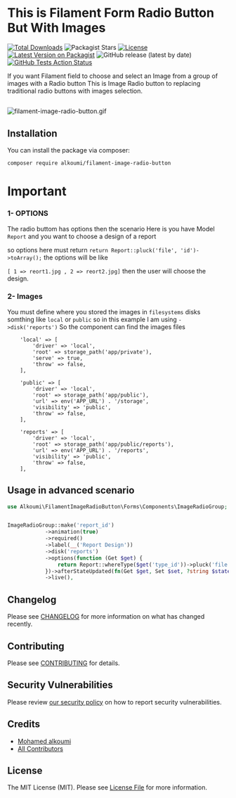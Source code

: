 # This is Filament Form Radio Button But With Images

[![Total Downloads](https://poser.pugx.org/alkoumi/filament-image-radio-button/downloads)](https://packagist.org/packages/alkoumi/filament-image-radio-button)
![Packagist Stars](https://img.shields.io/packagist/stars/alkoumi/filament-image-radio-button?color=yellow)
[![License](https://poser.pugx.org/alkoumi/filament-image-radio-button/license)](https://packagist.org/packages/alkoumi/filament-image-radio-button)
[![Latest Version on Packagist](https://img.shields.io/packagist/v/alkoumi/filament-image-radio-button.svg)](https://packagist.org/packages/alkoumi/filament-image-radio-button)
![GitHub release (latest by date)](https://img.shields.io/github/v/release/alkoumi/filament-image-radio-button)
[![GitHub Tests Action Status](https://img.shields.io/github/actions/workflow/status/alkoumi/filament-image-radio-button/run-tests.yml?branch=main&label=tests)](https://github.com/alkoumi/filament-image-radio-button/actions?query=workflow%3Arun-tests+branch%3Amain)

If you want Filament field to choose and select an Image from a group of images with a Radio button
This is Image Radio button to replacing traditional radio buttons with images selection.

##

![filament-image-radio-button.gif](stubs/filament-image-radio-button.gif)

## Installation

You can install the package via composer:

```bash
composer require alkoumi/filament-image-radio-button
```

[//]: # (You can publish and run the migrations with:)

[//]: # ()
[//]: # (```bash)

[//]: # (php artisan vendor:publish --tag="filament-image-radio-button-migrations")

[//]: # (php artisan migrate)

[//]: # (```)

[//]: # (You can publish the config file with:)

[//]: # ()
[//]: # (```bash)

[//]: # (php artisan vendor:publish --tag="filament-image-radio-button-config")

[//]: # (```)

[//]: # (Optionally, you can publish the views using)

[//]: # ()
[//]: # (```bash)

[//]: # (php artisan vendor:publish --tag="filament-image-radio-button-views")

[//]: # (```)

[//]: # (This is the contents of the published config file:)

[//]: # ()
[//]: # (```php)

[//]: # (return [)

[//]: # (];)

[//]: # (```)

# Important
### 1- OPTIONS
The radio buttom has options then the scenario Here is you have 
Model `Report` and you want to choose a design of a report 

so options here must return `return Report::pluck('file', 'id')->toArray();` 
the options will be like 

`[ 1 => reort1.jpg , 2 => reort2.jpg]`
then the user will choose the design.

### 2- Images
You must define where you stored the images in `filesystems` disks 
somthing like `local` or `public` so in this example I am using `->disk('reports')` 
So the component can find the images files

        'local' => [
            'driver' => 'local',
            'root' => storage_path('app/private'),
            'serve' => true,
            'throw' => false,
        ],

        'public' => [
            'driver' => 'local',
            'root' => storage_path('app/public'),
            'url' => env('APP_URL') . '/storage',
            'visibility' => 'public',
            'throw' => false,
        ],

        'reports' => [
            'driver' => 'local',
            'root' => storage_path('app/public/reports'),
            'url' => env('APP_URL') . '/reports',
            'visibility' => 'public',
            'throw' => false,
        ],


## Usage in advanced scenario

```php
use Alkoumi\FilamentImageRadioButton\Forms\Components\ImageRadioGroup;


ImageRadioGroup::make('report_id')
            ->animation(true)
            ->required()
            ->label(__('Report Design'))
            ->disk('reports')
            ->options(function (Get $get) {
                return Report::whereType($get('type_id'))->pluck('file', 'id')->toArray();
            })->afterStateUpdated(fn(Get $get, Set $set, ?string $state) => $set('reportdesign', ['report' => Report::find($state), 'date' => explode(' ', $get('report_date'))[0]])) //2023-06-01
            ->live(),
```

[//]: # (## Testing)

[//]: # ()
[//]: # (```bash)

[//]: # (composer test)

[//]: # (```)

## Changelog

Please see [CHANGELOG](CHANGELOG.md) for more information on what has changed recently.

## Contributing

Please see [CONTRIBUTING](.github/CONTRIBUTING.md) for details.

## Security Vulnerabilities

Please review [our security policy](../../security/policy) on how to report security vulnerabilities.

## Credits

- [Mohamed alkoumi](https://github.com/alkoumi)
- [All Contributors](../../contributors)

## License

The MIT License (MIT). Please see [License File](LICENSE.md) for more information.
